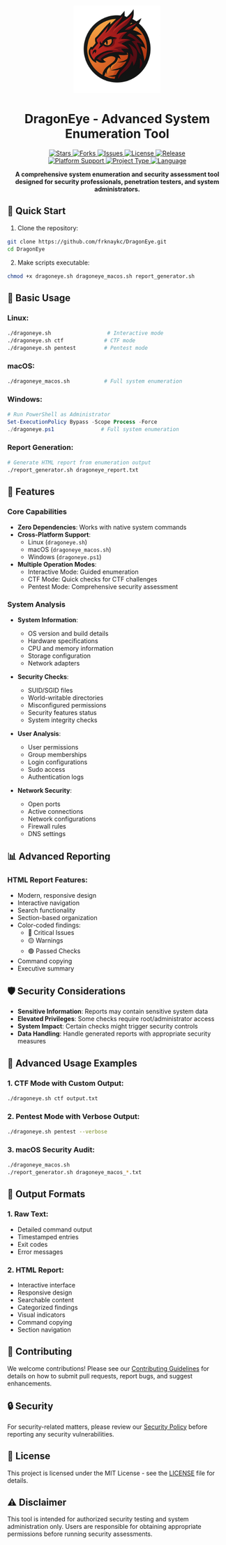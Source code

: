 <p align="center">
  <img src="assets/images/dragoneye.png" alt="DragonEye Logo" width="200"/>
</p>

<h1 align="center">DragonEye - Advanced System Enumeration Tool</h1>

<p align="center">
  <a href="https://github.com/frknaykc/DragonEye/stargazers">
    <img src="https://img.shields.io/github/stars/frknaykc/DragonEye?style=flat-square" alt="Stars"/>
  </a>
  <a href="https://github.com/frknaykc/DragonEye/network/members">
    <img src="https://img.shields.io/github/forks/frknaykc/DragonEye?style=flat-square" alt="Forks"/>
  </a>
  <a href="https://github.com/frknaykc/DragonEye/issues">
    <img src="https://img.shields.io/github/issues/frknaykc/DragonEye?style=flat-square" alt="Issues"/>
  </a>
  <a href="https://github.com/frknaykc/DragonEye/blob/master/LICENSE">
    <img src="https://img.shields.io/github/license/frknaykc/DragonEye?style=flat-square" alt="License"/>
  </a>
  <a href="https://github.com/frknaykc/DragonEye/releases">
    <img src="https://img.shields.io/github/v/release/frknaykc/DragonEye?style=flat-square" alt="Release"/>
  </a>
  <br>
  <a href="https://github.com/frknaykc/DragonEye">
    <img src="https://img.shields.io/badge/platform-Linux%20%7C%20macOS%20%7C%20Windows-blue?style=flat-square" alt="Platform Support"/>
  </a>
  <a href="https://github.com/frknaykc/DragonEye">
    <img src="https://img.shields.io/badge/type-Security%20Tool-red?style=flat-square" alt="Project Type"/>
  </a>
  <a href="https://github.com/frknaykc/DragonEye">
    <img src="https://img.shields.io/badge/language-Shell%20Script-yellow?style=flat-square" alt="Language"/>
  </a>
</p>

<p align="center">
  <b>A comprehensive system enumeration and security assessment tool designed for security professionals, penetration testers, and system administrators.</b>
</p>

## 🚀 Quick Start

1. Clone the repository:
```bash
git clone https://github.com/frknaykc/DragonEye.git
cd DragonEye
```

2. Make scripts executable:
```bash
chmod +x dragoneye.sh dragoneye_macos.sh report_generator.sh
```

## 📖 Basic Usage

### Linux:
```bash
./dragoneye.sh                  # Interactive mode
./dragoneye.sh ctf             # CTF mode
./dragoneye.sh pentest         # Pentest mode
```

### macOS:
```bash
./dragoneye_macos.sh           # Full system enumeration
```

### Windows:
```powershell
# Run PowerShell as Administrator
Set-ExecutionPolicy Bypass -Scope Process -Force
./dragoneye.ps1               # Full system enumeration
```

### Report Generation:
```bash
# Generate HTML report from enumeration output
./report_generator.sh dragoneye_report.txt
```

## 🌟 Features

### Core Capabilities
- **Zero Dependencies**: Works with native system commands
- **Cross-Platform Support**: 
  - Linux (`dragoneye.sh`)
  - macOS (`dragoneye_macos.sh`)
  - Windows (`dragoneye.ps1`)
- **Multiple Operation Modes**:
  - Interactive Mode: Guided enumeration
  - CTF Mode: Quick checks for CTF challenges
  - Pentest Mode: Comprehensive security assessment

### System Analysis
- **System Information**:
  - OS version and build details
  - Hardware specifications
  - CPU and memory information
  - Storage configuration
  - Network adapters

- **Security Checks**:
  - SUID/SGID files
  - World-writable directories
  - Misconfigured permissions
  - Security features status
  - System integrity checks

- **User Analysis**:
  - User permissions
  - Group memberships
  - Login configurations
  - Sudo access
  - Authentication logs

- **Network Security**:
  - Open ports
  - Active connections
  - Network configurations
  - Firewall rules
  - DNS settings

## 📊 Advanced Reporting

### HTML Report Features:
- Modern, responsive design
- Interactive navigation
- Search functionality
- Section-based organization
- Color-coded findings:
  - 🔴 Critical Issues
  - 🟡 Warnings
  - 🟢 Passed Checks
- Command copying
- Executive summary

## 🛡️ Security Considerations

- **Sensitive Information**: Reports may contain sensitive system data
- **Elevated Privileges**: Some checks require root/administrator access
- **System Impact**: Certain checks might trigger security controls
- **Data Handling**: Handle generated reports with appropriate security measures

## 🔧 Advanced Usage Examples

### 1. CTF Mode with Custom Output:
```bash
./dragoneye.sh ctf output.txt
```

### 2. Pentest Mode with Verbose Output:
```bash
./dragoneye.sh pentest --verbose
```

### 3. macOS Security Audit:
```bash
./dragoneye_macos.sh
./report_generator.sh dragoneye_macos_*.txt
```

## 📝 Output Formats

### 1. Raw Text:
- Detailed command output
- Timestamped entries
- Exit codes
- Error messages

### 2. HTML Report:
- Interactive interface
- Responsive design
- Searchable content
- Categorized findings
- Visual indicators
- Command copying
- Section navigation

## 🤝 Contributing

We welcome contributions! Please see our [Contributing Guidelines](CONTRIBUTING.md) for details on how to submit pull requests, report bugs, and suggest enhancements.

## 🔒 Security

For security-related matters, please review our [Security Policy](SECURITY.md) before reporting any security vulnerabilities.

## 📜 License

This project is licensed under the MIT License - see the [LICENSE](LICENSE) file for details.

## ⚠️ Disclaimer

This tool is intended for authorized security testing and system administration only. Users are responsible for obtaining appropriate permissions before running security assessments. 